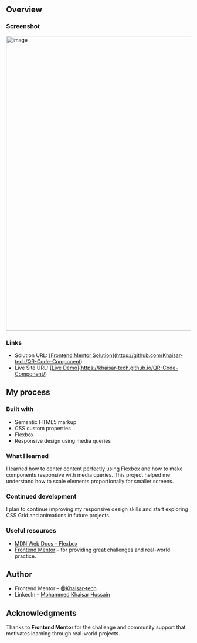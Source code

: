 ## Overview

### Screenshot

<img width="785" height="802" alt="image" src="https://github.com/user-attachments/assets/e58d58b2-21aa-4aa3-bbe8-7ca0c34d2d5d" />


### Links

* Solution URL: [[Frontend Mentor Solution](#)](https://github.com/Khaisar-tech/QR-Code-Component)
* Live Site URL: [[Live Demo](#)](https://khaisar-tech.github.io/QR-Code-Component/)

## My process

### Built with

* Semantic HTML5 markup
* CSS custom properties
* Flexbox
* Responsive design using media queries

### What I learned

I learned how to center content perfectly using Flexbox and how to make components responsive with media queries. This project helped me understand how to scale elements proportionally for smaller screens.

### Continued development

I plan to continue improving my responsive design skills and start exploring CSS Grid and animations in future projects.

### Useful resources

* [MDN Web Docs – Flexbox](https://developer.mozilla.org/en-US/docs/Learn/CSS/CSS_layout/Flexbox)
* [Frontend Mentor](https://www.frontendmentor.io) – for providing great challenges and real-world practice.

## Author

* Frontend Mentor – [@Khaisar-tech](https://www.frontendmentor.io/profile/Khaisar-tech)
* LinkedIn – [Mohammed Khaisar Hussain](https://www.linkedin.com/public-profile/settings?trk=d_flagship3_profile_self_view_public_profile)

## Acknowledgments

Thanks to **Frontend Mentor** for the challenge and community support that motivates learning through real-world projects.

